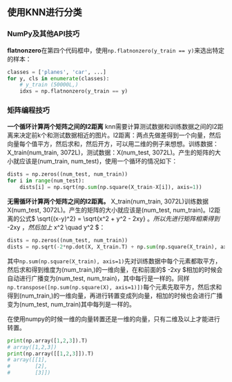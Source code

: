 ## 使用KNN进行分类
### NumPy及其他API技巧

**flatnonzero**在第四个代码框中，使用```np.flatnonzero(y_train == y)```来选出特定的样本：
```python
classes = ['planes', 'car', ...]
for y, cls in enumerate(classes):
    # y_train (50000L,)
    idxs = np.flatnonzero(y_train == y)
```

### 矩阵编程技巧
**一个循环计算两个矩阵之间的l2距离** knn需要计算测试数据和训练数据之间的l2距离来决定前k个和测试数据相近的图片。l2距离：两点先做差得到一个向量，然后向量每个值平方，然后求和，然后开方，可以用二维的例子来想想。训练数据：X\_train(num\_train, 3072L)，测试数据：X(num\_test, 3072L)。产生的矩阵的大小就应该是(num\_train, num\_test)，使用一个循环的情况如下：
```python
dists = np.zeros((num_test, num_train))
for i in range(num_test):
    dists[i] = np.sqrt(np.sum(np.square(X_train-X[i]), axis=1))
```

**无需循环计算两个矩阵之间的l2距离。** X\_train(num\_train, 3072L)训练数据X(num\_test, 3072L)。产生的矩阵的大小就应该是(num\_test, num\_train)。l2距离的公式$ \sqrt{(x-y)^2} = \sqrt{x^2 + y^2 - 2xy} $。所以先进行矩阵相乘得到$ -2xy $，然后加上$ x^2 \quad y^2 $：
```python
dists = np.zeros((num_test, num_train))
dists = np.sqrt(-2*np.dot(X, X_train.T) + np.sum(np.square(X_train), axis=1) + np.transpose([np.sum(np.square(X), axis=1)]))
```
其中```np.sum(np.square(X_train), axis=1)```先对训练数据中每个元素都取平方，然后求和得到维度为(num\_train,)的一维向量，在和前面的$ -2xy $相加的时候会自动进行广播变为(num_test, num_train)，其中每行是一样的。同样```np.transpose([np.sum(np.square(X), axis=1)])```每个元素先取平方，然后求和得到(num\_train,)的一维向量，再进行转置变成列向量，相加的时候也会进行广播变为(num\_test, num\_train)其中每列是一样的。

在使用numpy的时候一维的向量转置还是一维的向量，只有二维及以上才能进行转置。
```python
print(np.array([1,2,3]).T)
# array([1,2,3])
print(np.array([[1,2,3]]).T)
# array([[1],
#        [2],
#        [3]])
```